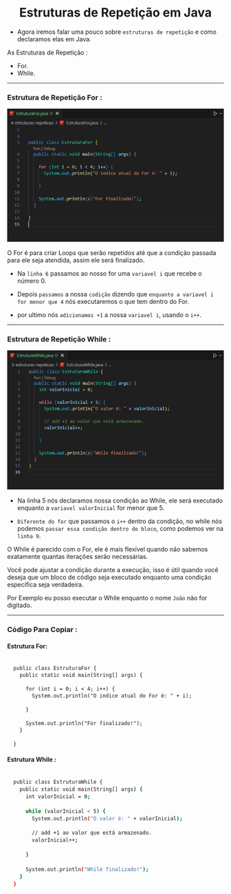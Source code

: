<h1 align="center">Estruturas de Repetição em Java</h1>

  - Agora iremos falar uma pouco sobre ``estruturas de repetição`` e como declaramos elas em Java.

  As Estruturas de Repetição :
  
  - For.
  - While.

  ___
  ### Estrutura de Repetição For :
  <img src="4-estruturas-repeticao/img/4.1-estrutura-for-java.png"> 

  O For é para criar Loops que serão repetidos até que a condição passada para ele seja atendida, assim ele será finalizado.

  - Na ``linha 6`` passamos ao nosso for uma ``variavel i`` que recebe o número 0.

  - Depois ``passamos`` a nossa ``codição`` dizendo que ``enquanto a variavel i for menor que 4`` nós executaremos o que tem dentro do For.

  - por ultimo nós ``adicionamos +1`` a nossa ``variavel i``, usando o ``i++``.

  ___
  ### Estrutura de Repetição While :
  <img src="4-estruturas-repeticao/img/4-estrutura-while-java.png">
  
  - Na linha 5  nós declaramos nossa condição ao While, ele será executado enquanto a ``variavel valorInicial`` for menor que 5.

  - ``Diferente do for`` que passamos o ``i++`` dentro da condição, no while nós podemos ``passar essa condição dentro do bloco``, como podemos ver na ``linha 9``. 

  O While é parecido com o For, ele é mais flexível quando não sabemos exatamente quantas iterações serão necessárias. 
  
  Você pode ajustar a condição durante a execução, isso é útil quando você deseja que um bloco de código seja executado enquanto uma condição específica seja verdadeira.

  Por Exemplo eu posso executar o While enquanto o nome ``João`` não for digitado.

  ___
  ### Código Para Copiar :

  #### Estrutura For: 
  ```

    public class EstruturaFor {
      public static void main(String[] args) {
        
        for (int i = 0; i < 4; i++) {
          System.out.println("O indice atual do For é: " + i);
          
        }

        System.out.println("For finalizado!");
      }
      
    }
  
  ```

  #### Estrutura While :
  ```bash
  
    public class EstruturaWhile {
      public static void main(String[] args) {
        int valorInicial = 0;

        while (valorInicial < 5) {
          System.out.println("O valor é: " + valorInicial);

          // add +1 ao valor que está armazenado.
          valorInicial++;
          
        }

        System.out.println("While finalizado!");
      }
    }

  
  ```